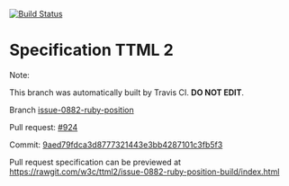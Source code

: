 [![Build Status](https://travis-ci.org/w3c/ttml2.svg?branch=issue-0882-ruby-position)](https://travis-ci.org/w3c/ttml2)


# Specification TTML 2


Note:


This branch was automatically built by Travis CI. <b>DO NOT EDIT</b>.


 Branch [issue-0882-ruby-position](https://github.com/w3c/ttml2/tree/issue-0882-ruby-position)


 Pull request: [#924](https://github.com/w3c/ttml2/pull/924)


 Commit: [9aed79fdca3d8777321443e3bb4287101c3fb5f3](https://github.com/w3c/ttml2/commit/9aed79fdca3d8777321443e3bb4287101c3fb5f3)

Pull request specification can be previewed at https://rawgit.com/w3c/ttml2/issue-0882-ruby-position-build/index.html



